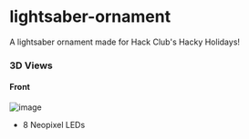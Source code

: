 # lightsaber-ornament
A lightsaber ornament made for Hack Club's Hacky Holidays!

### 3D Views
#### Front
![image](https://github.com/user-attachments/assets/d33ad822-9e26-4bed-a2e7-b1b43070fa93)
- 8 Neopixel LEDs 

